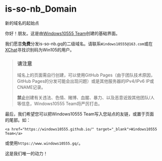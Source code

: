 # is-so-nb_Domain
新的域名的起始点

你好！朋友。这是由[Windows10555 Team](https://windows10555.github.io)创建的基础界面。

我们愿意**免费**分发is-so-nb.gq的二级域名。请联系`Windows10555@163.com`或在[XChat](https://xq.kzw.ink/?xq102210)寻找识别码为Win105的用户。
>### 请注意
>域名上的页面需自行创建，可以使用GitHub Pages（由于团队技术原因，GitHub Pages的分发可能会出现问题）或是其他服务器的IPv4/IPv6 IP或CNAME记录。
>
>**禁止**创建有关违法、色情、赌博、血腥、暴力、以及恶意诋毁其他团队/人等信息，Windows10555 Team将严厉打击。

最后，我们希望您可以把Windows10555 Team写入您站点的友链，或置于页面的尾部。如：
```
<a href="https://windows10555.github.io/" target="_blank">Windows10555 Team</a>
```
或使用`https://www.windows10555.gq/`。

这是我们唯一的动力！
